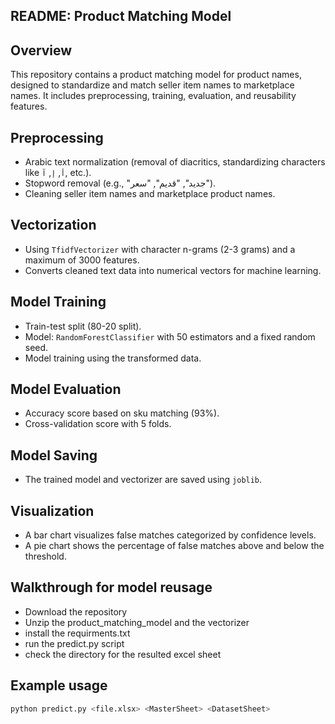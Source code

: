 ## README: Product Matching Model

## Overview
This repository contains a product matching model for product names, designed to standardize and match seller item names to marketplace names. It includes preprocessing, training, evaluation, and reusability features.

## Preprocessing
- Arabic text normalization (removal of diacritics, standardizing characters like `أ`, `إ`, `آ`, etc.).
- Stopword removal (e.g., "جديد", "قديم", "سعر").
- Cleaning seller item names and marketplace product names.

## Vectorization
- Using `TfidfVectorizer` with character n-grams (2-3 grams) and a maximum of 3000 features.
- Converts cleaned text data into numerical vectors for machine learning.

## Model Training
- Train-test split (80-20 split).
- Model: `RandomForestClassifier` with 50 estimators and a fixed random seed.
- Model training using the transformed data.

## Model Evaluation
- Accuracy score based on sku matching (93%).
- Cross-validation score with 5 folds.

## Model Saving 
- The trained model and vectorizer are saved using `joblib`.

## Visualization
- A bar chart visualizes false matches categorized by confidence levels.
- A pie chart shows the percentage of false matches above and below the threshold.

## Walkthrough for model reusage
- Download the repository
- Unzip the product_matching_model and the vectorizer 
- install the requirments.txt
- run the predict.py script
- check the directory for the resulted excel sheet

## Example usage 
```bash
python predict.py <file.xlsx> <MasterSheet> <DatasetSheet>
```
